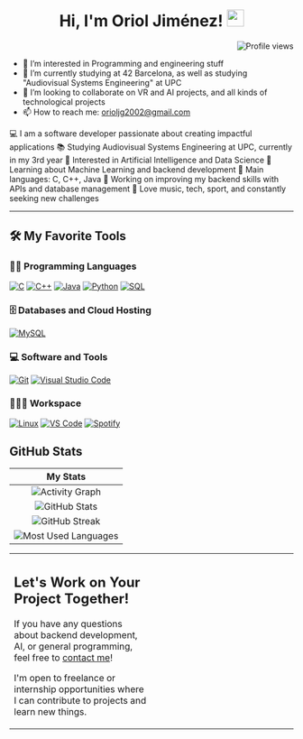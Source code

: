 <h1 align="center">
  Hi, I'm Oriol Jiménez! 
  <img src="https://media.giphy.com/media/hvRJCLFzcasrR4ia7z/giphy.gif" width="30">
</h1>

<img src="https://gpvc.arturio.dev/tu-usuario" alt="Profile views" align="right"/>

<br/>
 
- 👀 I’m interested in Programming and engineering stuff  
- 🌱 I’m currently studying at 42 Barcelona, as well as studying "Audiovisual Systems Engineering" at UPC  
- 💞️ I’m looking to collaborate on VR and AI projects, and all kinds of technological projects
- 📫 How to reach me: orioljg2002@gmail.com  


💻 I am a software developer passionate about creating impactful applications 📚 Studying Audiovisual Systems Engineering at UPC, currently in my 3rd year 📝 Interested in Artificial Intelligence and Data Science 🌱 Learning about Machine Learning and backend development 🌟 Main languages: C, C++, Java 🚀 Working on improving my backend skills with APIs and database management 🎵 Love music, tech, sport, and constantly seeking new challenges

<hr>


## 🛠️ My Favorite Tools

### 👨‍💻 Programming Languages

<p>
    <a href="#"><img alt="C" src="https://img.shields.io/badge/C%20-%2300599C.svg?logo=c&logoColor=white"></a>
    <a href="#"><img alt="C++" src="https://img.shields.io/badge/C++%20-%2300599C.svg?logo=c%2B%2B&logoColor=white"></a>
    <a href="#"><img alt="Java" src="https://img.shields.io/badge/Java-%23007396.svg?logo=java&logoColor=white"></a>
    <a href="#"><img alt="Python" src="https://img.shields.io/badge/Python%20-%2314354C.svg?logo=python&logoColor=white"></a>
    <a href="#"><img alt="SQL" src="https://img.shields.io/badge/SQL%20-%23025E8C.svg?logo=amazon-dynamodb&logoColor=white"></a>
</p>

### 🗄️ Databases and Cloud Hosting

<p>
    <a href="#"><img alt="MySQL" src="https://img.shields.io/badge/MySQL-%2300f.svg?logo=mysql&logoColor=white"></a>
</p>

### 💻 Software and Tools

<p>
    <a href="#"><img alt="Git" src="https://img.shields.io/badge/Git%20-%23F05033.svg?logo=git&logoColor=white"></a>
    <a href="#"><img alt="Visual Studio Code" src="https://img.shields.io/badge/Visual%20Studio%20Code-%23007ACC.svg?logo=visual-studio-code&logoColor=white"></a>
</p>

### 👨🏽‍💻 Workspace
<p>
    <a href="#"><img alt="Linux" src="https://img.shields.io/badge/Linux%20-%23FCC624.svg?logo=linux&logoColor=black"></a>
    <a href="#"><img alt="VS Code" src="https://img.shields.io/badge/Visual%20Studio%20Code-0078d7.svg?logo=visual-studio-code&logoColor=white"></a>
    <a href="#"><img alt="Spotify" src="https://img.shields.io/badge/Spotify-1ED760?&style=for-the-badge&logo=spotify&logoColor=white"></a>
</p>

## GitHub Stats

|                                                                    My Stats                                                                     |
|:----------------------------------------------------------------------------------------------------------------------------------------------:|
| ![Activity Graph](https://activity-graph.herokuapp.com/graph?username=Ujg11&theme=react-dark&hide_border=true&area=true) |
| ![GitHub Stats](https://github-readme-stats.vercel.app/api?username=Ujg11&show_icons=true&theme=algolia)                     | 
| ![GitHub Streak](https://github-readme-streak-stats.herokuapp.com/?user=Ujg11&theme=algolia)                     |
| ![Most Used Languages](https://github-readme-stats.vercel.app/api/top-langs/?username=Ujg11&layout=compact&theme=algolia) |


<table style="border: none">
  <tr>
  <td width="50%" valign="top">

## Let's Work on Your Project Together!

If you have any questions about backend development, AI, or general programming, feel free to <a href="mailto:[tu-email]">contact me</a>!

I'm open to freelance or internship opportunities where I can contribute to projects and learn new things.
  </td>
  <td width="50%" valign="top">
  </td>
</tr>
</table>
